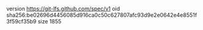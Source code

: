 version https://git-lfs.github.com/spec/v1
oid sha256:be02696d4456085d916ca0c50c627807afc93d9e2e0642e4e8551f3f59cf35b9
size 1855
